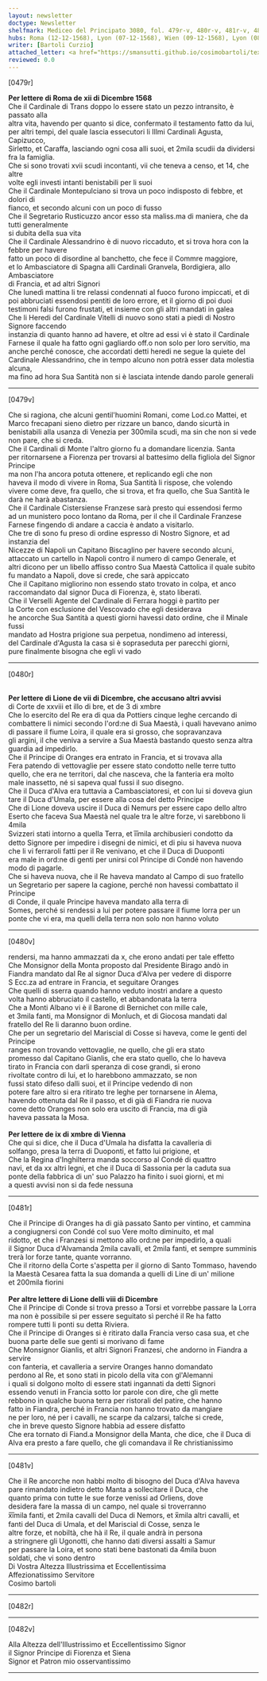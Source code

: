 ```yaml
---
layout: newsletter
doctype: Newsletter
shelfmark: Mediceo del Principato 3080, fol. 479r-v, 480r-v, 481r-v, 482r-v
hubs: Roma (12-12-1568), Lyon (07-12-1568), Wien (09-12-1568), Lyon (08-12-1568)
writer: [Bartoli Curzio]
attached_letter: <a href="https://smansutti.github.io/cosimobartoli/texts/2979_047/">2979_047</a>
reviewed: 0.0
---
```


[0479r]  
  
  
<strong>Per lettere di Roma de xii di Dicembre 1568</strong>  
Che il Cardinale di Trans doppo lo essere stato un pezzo intransito, è passato alla  
altra vita, havendo per quanto si dice, confermato il testamento fatto da lui,  
per altri tempi, del quale lascia essecutori li Illmi Cardinali Agusta, Capizucco,  
Sirletto, et Caraffa, lasciando ogni cosa alli suoi, et 2mila scudii da dividersi  
fra la famiglia.  
Che si sono trovati xvii scudi incontanti, vii che teneva a censo, et 14, che altre  
volte egli investi intanti benistabili per li suoi  
Che il Cardinale Montepulciano si trova un poco indisposto di febbre, et dolori di  
fianco, et secondo alcuni con un poco di fusso  
Che il Segretario Rusticuzzo ancor esso sta maliss.ma di maniera, che da tutti generalmente  
si dubita della sua vita  
Che il Cardinale Alessandrino è di nuovo riccaduto, et si trova hora con la febbre per havere  
fatto un poco di disordine al banchetto, che fece il Commre maggiore,  
et lo Ambasciatore di Spagna alli Cardinali Granvela, Bordigiera, allo Ambasciatore  
di Francia, et ad altri Signori  
Che lunedì mattina li tre relassi condennati al fuoco furono impiccati, et di  
poi abbruciati essendosi pentiti de loro errore, et il giorno di poi duoi  
testimoni falsi furono frustati, et insieme con gli altri mandati in galea  
Che li Heredi del Cardinale Vitelli di nuovo sono stati a piedi di Nostro Signore faccendo  
instanzia di quanto hanno ad havere, et oltre ad essi vi è stato il Cardinale  
Farnese il quale ha fatto ogni gagliardo off.o non solo per loro servitio, ma  
anche perché conosce, che accordati detti heredi ne segue la quiete del  
Cardinale Alessandrino, che in tempo alcuno non potrà esser data molestia alcuna,  
ma fino ad hora Sua Santità non si è lasciata intende dando parole generali  
  
---  

[0479v]  
  
  
Che si ragiona, che alcuni gentil'huomini Romani, come Lod.co Mattei, et  
Marco frecapani sieno dietro per rizzare un banco, dando sicurtà in  
benistabili alla usanza di Venezia per 300mila scudi, ma sin che non si vede  
non pare, che si creda.  
Che il Cardinali di Monte l'altro giorno fu a domandare licenzia. Santa  
per ritornarsene a Fiorenza per trovarsi al battesimo della figliola del Signor Principe  
ma non l'ha ancora potuta ottenere, et replicando egli che non  
haveva il modo di vivere in Roma, Sua Santità li rispose, che volendo  
vivere come deve, fra quello, che si trova, et fra quello, che Sua Santità le  
darà ne harà abastanza.  
Che il Cardinale Cistersiense Franzese sarà presto qui essendosi fermo  
ad un munistero poco lontano da Roma, per il che il Cardinale Franzese  
Farnese fingendo di andare a caccia è andato a visitarlo.  
Che tre dì sono fu preso di ordine espresso di Nostro Signore, et ad instanzia del  
Nicezze di Napoli un Capitano Biscaglino per havere secondo alcuni,  
attaccato un cartello in Napoli contro il numero di campo Generale, et  
altri dicono per un libello affisso contro Sua Maestà Cattolica il quale subito  
fu mandato a Napoli, dove si crede, che sarà appiccato  
Che il Capitano migliorino non essendo stato trovato in colpa, et anco  
raccomandato dal signor Duca di Fiorenza, è, stato liberati.  
Che il Verselli Agente del Cardinale di Ferrara hoggi è partito per  
la Corte con esclusione del Vescovado che egli desiderava  
he ancorche Sua Santità a questi giorni havessi dato ordine, che il Minale fussi  
mandato ad Hostra prigione sua perpetua, nondimeno ad interessi,  
del Cardinale d'Agusta la casa si è sopraseduta per parecchi giorni,  
pure finalmente bisogna che egli vi vado  
  
---  

[0480r]  
  
  
<br/><strong>Per lettere di Lione de vii di Dicembre, che accusano altri avvisi</strong>  
di Corte de xxviii et illo di bre, et de 3 di xmbre  
Che lo esercito del Re era di qua da Pottiers cinque leghe cercando di  
combattere li nimici secondo l'ord:ne di Sua Maestà, i quali havevano animo  
di passare il fiume Loira, il quale era si grosso, che sopravanzava  
gli argini, il che veniva a servire a Sua Maestà bastando questo senza altra  
guardia ad impedirlo.  
Che il Principe di Oranges era entrato in Francia, et si trovava alla  
Fera patendo di vettovaglie per essere stato condotto nelle terre tutto  
quello, che era ne territori, dal che nasceva, che la fanteria era molto  
male inassetto, né si sapeva qual fussi il suo disegno.  
Che il Duca d'Alva era tuttavia a Cambasciatoresi, et con lui si doveva giun  
tare il Duca d'Umala, per essere alla cosa del detto Principe  
Che di Lione doveva uscire il Duca di Nemurs per essere capo dello altro  
Eserto che faceva Sua Maestà nel quale tra le altre forze, vi sarebbono li 4mila  
Svizzeri stati intorno a quella Terra, et i̅i̅mila archibusieri condotto da  
detto Signore per impedire i disegni de nimici, et di piu si haveva nuova  
che li vi ferraroli fatti per il Re venivano, et che il Duca di Duoponti  
era male in ord:ne di genti per unirsi col Principe di Condé non havendo  
modo di pagarle.  
Che si haveva nuova, che il Re haveva mandato al Campo di suo fratello  
un Segretario per sapere la cagione, perché non havessi combattato il Principe  
di Conde, il quale Principe haveva mandato alla terra di  
Somes, perché si rendessi a lui per potere passare il fiume lorra per un  
ponte che vi era, ma quelli della terra non solo non hanno voluto  
  
---  

[0480v]  
  
  
rendersi, ma hanno ammazzati da x, che erono andati per tale effetto  
Che Monsignor della Monta proposto dal Presidente Birago andò in  
Fiandra mandato dal Re al signor Duca d'Alva per vedere di disporre  
S Ecc.za ad entrare in Francia, et seguitare Oranges  
Che quelli di sserra quando hanno veduto inostri andare a questo  
volta hanno abbruciato il castello, et abbandonata la terra  
Che a Monti Albano vi è il Barone di Bernichet con mille cale,  
et 3mila fanti, ma Monsignor di Monluch, et di Giocosa mandati dal  
fratello del Re li daranno buon ordine.  
Che per un segretario del Mariscial di Cosse si haveva, come le genti del Principe  
ranges non trovando vettovaglie, ne quello, che gli era stato  
promesso dal Capitano Gianlis, che era stato quello, che lo haveva  
tirato in Francia con darli speranza di cose grandi, si erono  
rivoltate contro di lui, et lo harebbono ammazzato, se non  
fussi stato difeso dalli suoi, et il Principe vedendo di non  
potere fare altro si era ritirato tre leghe per tornarsene in Alema,  
havendo ottenuta dal Re il passo, et di già di Fiandra rie nuova  
come detto Oranges non solo era uscito di Francia, ma di già  
haveva passata la Mosa.  
<br/><strong>Per lettere de ix di xmbre di Vienna</strong>  
Che qui si dice, che il Duca d'Umala ha disfatta la cavalleria di  
solfango, presa la terra di Duoponti, et fatto lui prigione, et  
Che la Regina d'Inghilterra manda soccorso al Condé di quattro  
navi, et da xx altri legni, et che il Duca di Sassonia per la caduta sua  
ponte della fabbrica di un' suo Palazzo ha finito i suoi giorni, et mi  
a questi avvisi non si da fede nessuna  
  
---  

[0481r]  
  
  
Che il Principe di Oranges ha di già passato Santo per vintino, et cammina  
a congiugnersi con Condé col suo Vere molto diminuito, et mal  
ridotto, et che i Franzesi si mettono allo ord:ne per impedirlo, a quali  
il Signor Duca d'Alvamanda 2mila cavalli, et 2mila fanti, et sempre summinis  
trerà lor forze tante, quante vorranno.  
Che il ritorno della Corte s'aspetta per il giorno di Santo Tommaso, havendo  
la Maestà Cesarea fatta la sua domanda a quelli di Line di un' milione  
et 200mila fiorini  
<br/><strong>Per altre lettere di Lione delli viii di Dicembre</strong>  
Che il Principe di Conde si trova presso a Torsi et vorrebbe passare la Lorra  
ma non è possibile si per essere seguitato sì perché il Re ha fatto  
rompere tutti li ponti su detta Riviera.  
Che il Principe di Oranges si è ritirato dalla Francia verso casa sua, et che  
buona parte delle sue genti si morivano di fame  
Che Monsignor Gianlis, et altri Signori Franzesi, che andorno in Fiandra a servire  
con fanteria, et cavalleria a servire Oranges hanno domandato  
perdono al Re, et sono stati in picolo della vita con gl'Alemanni  
i quali si dolgono molto di essere stati ingannati da detti Signori  
essendo venuti in Francia sotto lor parole con dire, che gli mette  
rebbono in qualche buona terra per ristorali del patire, che hanno  
fatto in Fiandra, perché in Francia non hanno trovato da mangiare  
ne per loro, né per i cavalli, ne scarpe da calzarsi, talche si crede,  
che in breve questo Signore habbia ad essere disfatto  
Che era tornato di Fiand.a Monsignor della Manta, che dice, che il Duca di  
Alva era presto a fare quello, che gli comandava il Re christianissimo  
  
---  

[0481v]  
  
  
Che il Re ancorche non habbi molto di bisogno del Duca d'Alva haveva  
pare rimandato indietro detto Manta a sollecitare il Duca, che  
quanto prima con tutte le sue forze venissi ad Orliens, dove  
desidera fare la massa di un campo, nel quale si troverranno  
x̅i̅mila fanti, et 2mila cavalli del Duca di Nemors, et x̅mila altri cavalli, et  
fanti del Duca di Umala, et del Mariscial di Cosse, senza le  
altre forze, et nobiltà, che hà il Re, il quale andrà in persona  
a stringnere gli Ugonotti, che hanno dati diversi assalti a Samur  
per passare la Loira, et sono stati bene bastonati da 4mila buon  
soldati, che vi sono dentro  
Di Vostra Altezza Illustrissima et Eccellentissima  
Affezionatissimo Servitore  
Cosimo bartoli  
  
---  

[0482r]  
  
  
  
---  

[0482v]  
  
  
Alla Altezza dell'Illustrissimo et Eccellentissimo Signor  
il Signor Principe di Fiorenza et Siena  
Signor et Patron mio osservantissimo  
  
---  

